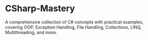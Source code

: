 # CSharp-Mastery
A comprehensive collection of C# concepts with practical examples, covering OOP, Exception Handling, File Handling, Collections, LINQ, Multithreading, and more.
